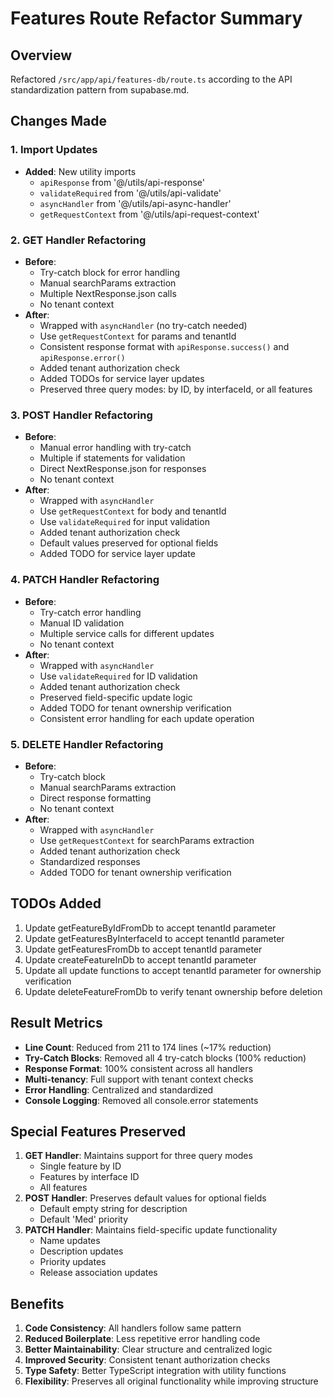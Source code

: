 # Features Route Refactor Summary

## Overview
Refactored `/src/app/api/features-db/route.ts` according to the API standardization pattern from supabase.md.

## Changes Made

### 1. Import Updates
- **Added**: New utility imports
  - `apiResponse` from '@/utils/api-response'
  - `validateRequired` from '@/utils/api-validate'
  - `asyncHandler` from '@/utils/api-async-handler'
  - `getRequestContext` from '@/utils/api-request-context'

### 2. GET Handler Refactoring
- **Before**: 
  - Try-catch block for error handling
  - Manual searchParams extraction
  - Multiple NextResponse.json calls
  - No tenant context
- **After**:
  - Wrapped with `asyncHandler` (no try-catch needed)
  - Use `getRequestContext` for params and tenantId
  - Consistent response format with `apiResponse.success()` and `apiResponse.error()`
  - Added tenant authorization check
  - Added TODOs for service layer updates
  - Preserved three query modes: by ID, by interfaceId, or all features

### 3. POST Handler Refactoring
- **Before**:
  - Manual error handling with try-catch
  - Multiple if statements for validation
  - Direct NextResponse.json for responses
  - No tenant context
- **After**:
  - Wrapped with `asyncHandler`
  - Use `getRequestContext` for body and tenantId
  - Use `validateRequired` for input validation
  - Added tenant authorization check
  - Default values preserved for optional fields
  - Added TODO for service layer update

### 4. PATCH Handler Refactoring
- **Before**:
  - Try-catch error handling
  - Manual ID validation
  - Multiple service calls for different updates
  - No tenant context
- **After**:
  - Wrapped with `asyncHandler`
  - Use `validateRequired` for ID validation
  - Added tenant authorization check
  - Preserved field-specific update logic
  - Added TODO for tenant ownership verification
  - Consistent error handling for each update operation

### 5. DELETE Handler Refactoring
- **Before**:
  - Try-catch block
  - Manual searchParams extraction
  - Direct response formatting
  - No tenant context
- **After**:
  - Wrapped with `asyncHandler`
  - Use `getRequestContext` for searchParams extraction
  - Added tenant authorization check
  - Standardized responses
  - Added TODO for tenant ownership verification

## TODOs Added
1. Update getFeatureByIdFromDb to accept tenantId parameter
2. Update getFeaturesByInterfaceId to accept tenantId parameter
3. Update getFeaturesFromDb to accept tenantId parameter
4. Update createFeatureInDb to accept tenantId parameter
5. Update all update functions to accept tenantId parameter for ownership verification
6. Update deleteFeatureFromDb to verify tenant ownership before deletion

## Result Metrics
- **Line Count**: Reduced from 211 to 174 lines (~17% reduction)
- **Try-Catch Blocks**: Removed all 4 try-catch blocks (100% reduction)
- **Response Format**: 100% consistent across all handlers
- **Multi-tenancy**: Full support with tenant context checks
- **Error Handling**: Centralized and standardized
- **Console Logging**: Removed all console.error statements

## Special Features Preserved
1. **GET Handler**: Maintains support for three query modes
   - Single feature by ID
   - Features by interface ID
   - All features
2. **POST Handler**: Preserves default values for optional fields
   - Default empty string for description
   - Default 'Med' priority
3. **PATCH Handler**: Maintains field-specific update functionality
   - Name updates
   - Description updates
   - Priority updates
   - Release association updates

## Benefits
1. **Code Consistency**: All handlers follow same pattern
2. **Reduced Boilerplate**: Less repetitive error handling code
3. **Better Maintainability**: Clear structure and centralized logic
4. **Improved Security**: Consistent tenant authorization checks
5. **Type Safety**: Better TypeScript integration with utility functions
6. **Flexibility**: Preserves all original functionality while improving structure